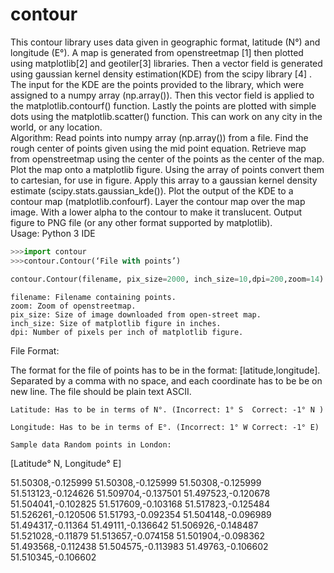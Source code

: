 contour
=======

This contour library uses data given in geographic format, latitude (N°) and longitude (E°). A map is generated from openstreetmap [1] then plotted using matplotlib[2] and geotiler[3] libraries. Then a vector field is generated using gaussian kernel density estimation(KDE) from the scipy library [4] . The input for the KDE are the points provided to the library, which were assigned to a numpy array (np.array()). Then this vector field is applied to the matplotlib.contourf() function. Lastly the points are plotted with simple dots using the matplotlib.scatter() function. This can work on any city in the world, or any location.     
Algorithm:
Read points into numpy array (np.array()) from a file. 
Find the rough center of points given using the mid point equation. 
Retrieve map from openstreetmap using the center of the points as the center of the map.
Plot the map onto a matplotlib figure.
Using the array of points convert them to cartesian, for use in figure.
Apply this array to a gaussian kernel density estimate (scipy.stats.gaussian_kde()).
Plot the output of the KDE to a contour map (matplotlib.confourf).
Layer the contour map over the map image. With a lower alpha to the contour to make it translucent.
Output figure to PNG file (or any other format supported by matplotlib).  
Usage:
	Python 3 IDE
```python
>>>import contour
>>>contour.Contour(‘File with points’)

contour.Contour(filename, pix_size=2000, inch_size=10,dpi=200,zoom=14)
```
	filename: Filename containing points.
	zoom: Zoom of openstreetmap.
	pix_size: Size of image downloaded from open-street map. 
	inch_size: Size of matplotlib figure in inches.
	dpi: Number of pixels per inch of matplotlib figure.



File Format:

The format for the file of points has to be in the format: [latitude,longitude]. Separated by a  comma with no space, and each coordinate has to be be on new line. The file should be plain text ASCII.
	
	Latitude: Has to be in terms of N°. (Incorrect: 1° S  Correct: -1° N )
	
	Longitude: Has to be in terms of E°. (Incorrect: 1° W Correct: -1° E)

	Sample data Random points in London:
					
[Latitude° N, Longitude° E]

51.50308,-0.125999
51.50308,-0.125999
51.50308,-0.125999
51.513123,-0.124626
51.509704,-0.137501
51.497523,-0.120678
51.504041,-0.102825
51.517609,-0.103168
51.517823,-0.125484
51.526261,-0.120506
51.51793,-0.092354
51.504148,-0.096989
51.494317,-0.11364
51.49111,-0.136642
51.506926,-0.148487
51.521028,-0.11879
51.513657,-0.074158
51.501904,-0.098362
51.493568,-0.112438
51.504575,-0.113983
51.49763,-0.106602
51.510345,-0.106602
